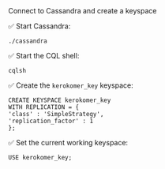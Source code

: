 <!-- CONTENT -->

<div class="step-title">Connect to Cassandra and create a keyspace</div>

✅ Start Cassandra:
```
./cassandra
```

✅ Start the CQL shell:
```
cqlsh
```

✅ Create the `kerokomer_key` keyspace:
```
CREATE KEYSPACE kerokomer_key
WITH REPLICATION = {
'class' : 'SimpleStrategy',
'replication_factor' : 1
};
```

✅ Set the current working keyspace:
```
USE kerokomer_key;
```

